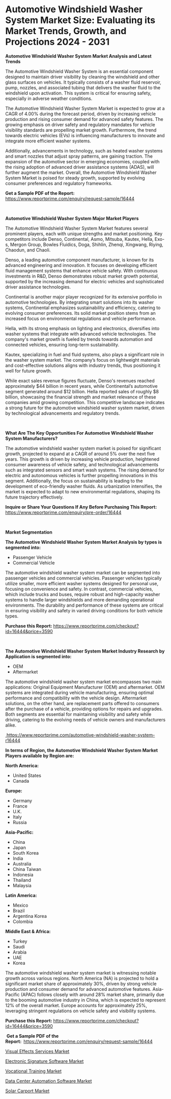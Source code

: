 <p><h1>Automotive Windshield Washer System Market Size: Evaluating its Market Trends, Growth, and Projections 2024 - 2031</h1></p><p><strong>Automotive Windshield Washer System Market Analysis and Latest Trends</strong></p>
<p><p>The Automotive Windshield Washer System is an essential component designed to maintain driver visibility by cleaning the windshield and other glass surfaces on vehicles. It typically consists of a washer fluid reservoir, pump, nozzles, and associated tubing that delivers the washer fluid to the windshield upon activation. This system is critical for ensuring safety, especially in adverse weather conditions.</p><p>The Automotive Windshield Washer System Market is expected to grow at a CAGR of 4.00% during the forecast period, driven by increasing vehicle production and rising consumer demand for advanced safety features. The growing emphasis on driver safety and regulatory mandates for vehicle visibility standards are propelling market growth. Furthermore, the trend towards electric vehicles (EVs) is influencing manufacturers to innovate and integrate more efficient washer systems.</p><p>Additionally, advancements in technology, such as heated washer systems and smart nozzles that adjust spray patterns, are gaining traction. The expansion of the automotive sector in emerging economies, coupled with the rising adoption of advanced driver assistance systems (ADAS), will further augment the market. Overall, the Automotive Windshield Washer System Market is poised for steady growth, supported by evolving consumer preferences and regulatory frameworks.</p></p>
<p><strong>Get a Sample PDF of the Report:&nbsp;</strong> <a href="https://www.reportprime.com/enquiry/request-sample/16444?utm_campaign=24&utm_medium=2&utm_source=Github&utm_content=ia&utm_term=23112024&utm_id=automotive-windshield-washer-system">https://www.reportprime.com/enquiry/request-sample/16444</a></p>
<p>&nbsp;</p>
<p><strong>Automotive Windshield Washer System Major Market Players</strong></p>
<p><p>The Automotive Windshield Washer System Market features several prominent players, each with unique strengths and market positioning. Key competitors include Denso, Continental, Asmo, Mitsuba, Kautex, Hella, Exo-s, Mergon Group, Bowles Fluidics, Doga, Shihlin, Zhenqi, Xingwang, Riying, Chaodun, and Chaoli.</p><p>Denso, a leading automotive component manufacturer, is known for its advanced engineering and innovation. It focuses on developing efficient fluid management systems that enhance vehicle safety. With continuous investments in R&D, Denso demonstrates robust market growth potential, supported by the increasing demand for electric vehicles and sophisticated driver assistance technologies.</p><p>Continental is another major player recognized for its extensive portfolio in automotive technologies. By integrating smart solutions into its washer systems, Continental emphasizes sustainability and efficiency, catering to evolving consumer preferences. Its solid market position stems from an increased focus on environmental regulations and vehicle performance.</p><p>Hella, with its strong emphasis on lighting and electronics, diversifies into washer systems that integrate with advanced vehicle technologies. The company's market growth is fueled by trends towards automation and connected vehicles, ensuring long-term sustainability.</p><p>Kautex, specializing in fuel and fluid systems, also plays a significant role in the washer system market. The company’s focus on lightweight materials and cost-effective solutions aligns with industry trends, thus positioning it well for future growth.</p><p>While exact sales revenue figures fluctuate, Denso's revenues reached approximately $44 billion in recent years, while Continental’s automotive segment generated around $12 billion. Hella reported sales of roughly $8 billion, showcasing the financial strength and market relevance of these companies amid growing competition. This competitive landscape indicates a strong future for the automotive windshield washer system market, driven by technological advancements and regulatory trends.</p></p>
<p>&nbsp;</p>
<p><strong>What Are The Key Opportunities For Automotive Windshield Washer System Manufacturers?</strong></p>
<p><p>The automotive windshield washer system market is poised for significant growth, projected to expand at a CAGR of around 5% over the next five years. This growth is driven by increasing vehicle production, heightened consumer awareness of vehicle safety, and technological advancements such as integrated sensors and smart wash systems. The rising demand for electric and autonomous vehicles is further propelling innovations in this segment. Additionally, the focus on sustainability is leading to the development of eco-friendly washer fluids. As urbanization intensifies, the market is expected to adapt to new environmental regulations, shaping its future trajectory effectively.</p></p>
<p><strong>Inquire or Share Your Questions If Any Before Purchasing This Report:</strong> <a href="https://www.reportprime.com/enquiry/pre-order/16444?utm_campaign=24&utm_medium=2&utm_source=Github&utm_content=ia&utm_term=23112024&utm_id=automotive-windshield-washer-system">https://www.reportprime.com/enquiry/pre-order/16444</a></p>
<p>&nbsp;</p>
<p><strong>Market Segmentation</strong></p>
<p><strong>The Automotive Windshield Washer System Market Analysis by types is segmented into:</strong></p>
<p><ul><li>Passenger Vehicle</li><li>Commercial Vehicle</li></ul></p>
<p><p>The automotive windshield washer system market can be segmented into passenger vehicles and commercial vehicles. Passenger vehicles typically utilize smaller, more efficient washer systems designed for personal use, focusing on convenience and safety. In contrast, commercial vehicles, which include trucks and buses, require robust and high-capacity washer systems to handle larger windshields and more demanding operational environments. The durability and performance of these systems are critical in ensuring visibility and safety in varied driving conditions for both vehicle types.</p></p>
<p><strong>Purchase this Report:&nbsp;</strong><a href="https://www.reportprime.com/checkout?id=16444&price=3590&utm_campaign=24&utm_medium=2&utm_source=Github&utm_content=ia&utm_term=23112024&utm_id=automotive-windshield-washer-system">https://www.reportprime.com/checkout?id=16444&price=3590</a></p>
<p>&nbsp;</p>
<p><strong>The Automotive Windshield Washer System Market Industry Research by Application is segmented into:</strong></p>
<p><ul><li>OEM</li><li>Aftermarket</li></ul></p>
<p><p>The automotive windshield washer system market encompasses two main applications: Original Equipment Manufacturer (OEM) and aftermarket. OEM systems are integrated during vehicle manufacturing, ensuring optimal performance and compatibility with the vehicle design. Aftermarket solutions, on the other hand, are replacement parts offered to consumers after the purchase of a vehicle, providing options for repairs and upgrades. Both segments are essential for maintaining visibility and safety while driving, catering to the evolving needs of vehicle owners and manufacturers alike.</p></p>
<p><a href="https://www.reportprime.com/automotive-windshield-washer-system-r16444?utm_campaign=24&utm_medium=2&utm_source=Github&utm_content=ia&utm_term=23112024&utm_id=automotive-windshield-washer-system">&nbsp;https://www.reportprime.com/automotive-windshield-washer-system-r16444</a></p>
<p><strong>In terms of Region, the Automotive Windshield Washer System Market Players available by Region are:</strong></p>
<p>
    <p> <strong> North America: </strong>
        <ul>
            <li>United States</li>
            <li>Canada</li>
        </ul>
        </p> 
    <p> <strong> Europe: </strong>
        <ul>
            <li>Germany</li>
            <li>France</li>
            <li>U.K.</li>
            <li>Italy</li>
            <li>Russia</li>
        </ul>
        </p> 
    <p> <strong> Asia-Pacific: </strong>
        <ul>
            <li>China</li>
            <li>Japan</li>
            <li>South Korea</li>
            <li>India</li>
            <li>Australia</li>
            <li>China Taiwan</li>
            <li>Indonesia</li>
            <li>Thailand</li>
            <li>Malaysia</li>
        </ul>
        </p> 
    <p> <strong> Latin America: </strong>
        <ul>
            <li>Mexico</li>
            <li>Brazil</li>
            <li>Argentina Korea</li>
            <li>Colombia</li>
        </ul>
        </p> 
    <p> <strong> Middle East & Africa: </strong>
        <ul>
            <li>Turkey</li>
            <li>Saudi</li>
            <li>Arabia</li>
            <li>UAE</li>
            <li>Korea</li>
        </ul>
    </p>
    </p>
<p><p>The automotive windshield washer system market is witnessing notable growth across various regions. North America (NA) is projected to hold a significant market share of approximately 30%, driven by strong vehicle production and consumer demand for advanced automotive features. Asia-Pacific (APAC) follows closely with around 28% market share, primarily due to the booming automotive industry in China, which is expected to represent 12% of the overall market. Europe accounts for approximately 25%, leveraging stringent regulations on vehicle safety and visibility systems.</p></p>
<p><strong>Purchase this Report: </strong><a href="https://www.reportprime.com/checkout?id=16444&price=3590&utm_campaign=24&utm_medium=2&utm_source=Github&utm_content=ia&utm_term=23112024&utm_id=automotive-windshield-washer-system">https://www.reportprime.com/checkout?id=16444&price=3590</a></p>
<p>&nbsp;<strong>Get a Sample PDF of the Report:&nbsp;&nbsp;</strong><a href="https://www.reportprime.com/enquiry/request-sample/16444?utm_campaign=24&utm_medium=2&utm_source=Github&utm_content=ia&utm_term=23112024&utm_id=automotive-windshield-washer-system">https://www.reportprime.com/enquiry/request-sample/16444</a></p>
<p><strong></strong></p>
<p><p><a href="https://issuu.com/reportprime-2/docs/visual-effects-services-market-size_0c043547f9676c?utm_campaign=24&utm_medium=2&utm_source=Github&utm_content=ia&utm_term=23112024&utm_id=automotive-windshield-washer-system">Visual Effects Services Market</a></p><p><a href="https://www.linkedin.com/pulse/electronic-signature-software-market-growth-outlook-einle?utm_campaign=24&utm_medium=2&utm_source=Github&utm_content=ia&utm_term=23112024&utm_id=automotive-windshield-washer-system">Electronic Signature Software Market</a></p><p><a href="https://issuu.com/reportprime-2/docs/vocational-training-market-size-203_ccba08226bfe56?utm_campaign=24&utm_medium=2&utm_source=Github&utm_content=ia&utm_term=23112024&utm_id=automotive-windshield-washer-system">Vocational Training Market</a></p><p><a href="https://www.linkedin.com/pulse/current-valuation-of81-cagr-report-provides-thorough-nwjfe?utm_campaign=24&utm_medium=2&utm_source=Github&utm_content=ia&utm_term=23112024&utm_id=automotive-windshield-washer-system">Data Center Automation Software Market</a></p><p><a href="https://github.com/elizabethdagraca/Market-Research-Report-List-5/blob/main/solar-carport-market.md?utm_campaign=24&utm_medium=2&utm_source=Github&utm_content=ia&utm_term=23112024&utm_id=automotive-windshield-washer-system">Solar Carport Market</a></p></p>
